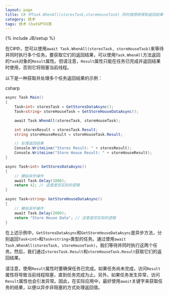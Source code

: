 ```yaml
---
layout: page
title: C# 中Task.WhenAll(storesTask,storeHouseTask) 同时我想获得到返回结果
category: 技术
tags: 技术 ChatGPT问答
---
```

{% include JB/setup %}

在C#中，您可以使用`await Task.WhenAll(storesTask, storeHouseTask)`来等待并同时执行多个任务。要获取它们的返回结果，可以使用`Task.WhenAll`方法返回的`Task`对象的`Result`属性。但请注意，`Result`属性只能在任务已完成并返回结果时使用，否则它将阻塞当前线程。

以下是一种获取并处理多个任务返回结果的示例：

csharp

```csharp
async Task Main()
{
    Task<int> storesTask = GetStoresDataAsync();
    Task<string> storeHouseTask = GetStoreHouseDataAsync();

    await Task.WhenAll(storesTask, storeHouseTask);

    int storesResult = storesTask.Result;
    string storeHouseResult = storeHouseTask.Result;

    // 处理返回结果
    Console.WriteLine("Stores Result: " + storesResult);
    Console.WriteLine("Store House Result: " + storeHouseResult);
}

async Task<int> GetStoresDataAsync()
{
    // 模拟异步操作
    await Task.Delay(1000);
    return 42; // 这里是您实际的逻辑
}

async Task<string> GetStoreHouseDataAsync()
{
    // 模拟异步操作
    await Task.Delay(2000);
    return "Store House Data"; // 这里是您实际的逻辑
}
```

在上述示例中，`GetStoresDataAsync`和`GetStoreHouseDataAsync`是异步方法，分别返回`Task<int>`和`Task<string>`类型的任务。通过使用`await Task.WhenAll(storesTask, storeHouseTask)`，我们等待并同时执行这两个任务。然后，我们通过`storesTask.Result`和`storeHouseTask.Result`获取它们的返回结果。

请注意，使用`Result`属性时要确保任务已完成。如果任务尚未完成，访问`Result`属性将导致当前线程阻塞，直到任务完成为止。另外，如果任务发生异常，访问`Result`属性也会引发异常。因此，在实际应用中，最好使用`await`关键字来获取任务的结果，以便以异步非阻塞的方式处理返回值。
